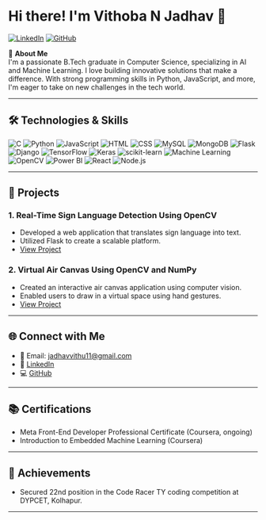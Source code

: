 # Hi there! I'm Vithoba N Jadhav 👋

[![LinkedIn](https://img.shields.io/badge/LinkedIn-Profile-blue?style=flat&logo=linkedin&logoColor=white)](https://www.linkedin.com/in/vithujadhav/) [![GitHub](https://img.shields.io/badge/GitHub-Profile-black?style=flat&logo=github&logoColor=white)](https://github.com/VITHOBA-JADHAV11)

🌟 **About Me**  
I'm a passionate B.Tech graduate in Computer Science, specializing in AI and Machine Learning. I love building innovative solutions that make a difference. With strong programming skills in Python, JavaScript, and more, I'm eager to take on new challenges in the tech world.

---

## 🛠️ Technologies & Skills

![C](https://img.shields.io/badge/C-A8B400?style=flat&logo=c&logoColor=white) 
![Python](https://img.shields.io/badge/Python-3776AB?style=flat&logo=python&logoColor=white) 
![JavaScript](https://img.shields.io/badge/JavaScript-F7DF1E?style=flat&logo=javascript&logoColor=black) 
![HTML](https://img.shields.io/badge/HTML-E34F26?style=flat&logo=html5&logoColor=white) 
![CSS](https://img.shields.io/badge/CSS-1572B6?style=flat&logo=css3&logoColor=white) 
![MySQL](https://img.shields.io/badge/MySQL-005C84?style=flat&logo=mysql&logoColor=white) 
![MongoDB](https://img.shields.io/badge/MongoDB-47A248?style=flat&logo=mongodb&logoColor=white) 
![Flask](https://img.shields.io/badge/Flask-000000?style=flat&logo=flask&logoColor=white) 
![Django](https://img.shields.io/badge/Django-092E20?style=flat&logo=django&logoColor=white) 
![TensorFlow](https://img.shields.io/badge/TensorFlow-FF6F20?style=flat&logo=tensorflow&logoColor=white) 
![Keras](https://img.shields.io/badge/Keras-D00000?style=flat&logo=keras&logoColor=white)
![scikit-learn](https://img.shields.io/badge/scikit--learn-F7931E?style=flat&logo=scikit-learn&logoColor=white)
![Machine Learning](https://img.shields.io/badge/Machine%20Learning-F7931E?style=flat&logo=python&logoColor=white)
![OpenCV](https://img.shields.io/badge/OpenCV-5C3EE8?style=flat&logo=opencv&logoColor=white) 
![Power BI](https://img.shields.io/badge/Power%20BI-3E8EDE?style=flat&logo=powerbi&logoColor=white)
![React](https://img.shields.io/badge/React-61DAFB?style=flat&logo=react&logoColor=black) 
![Node.js](https://img.shields.io/badge/Node.js-8CC84B?style=flat&logo=node.js&logoColor=white) 

---

## 🚀 Projects

### 1. Real-Time Sign Language Detection Using OpenCV
- Developed a web application that translates sign language into text.
- Utilized Flask to create a scalable platform.
- [View Project](https://github.com/VITHUNAMDEVJADHAV/Real-Time-Sign-Language-Detection)

### 2. Virtual Air Canvas Using OpenCV and NumPy
- Created an interactive air canvas application using computer vision.
- Enabled users to draw in a virtual space using hand gestures.
- [View Project](https://github.com/VITHUNAMDEVJADHAV/Virtual-Air-Canvas)

---

## 🌐 Connect with Me
- 📧 Email: [jadhavvithu11@gmail.com](mailto:jadhavvithu11@gmail.com)
- 🌟 [LinkedIn](https://www.linkedin.com/in/vithujadhav/)
- 💻 [GitHub](https://github.com/VITHOBA-JADHAV11)

---

## 📚 Certifications
- Meta Front-End Developer Professional Certificate (Coursera, ongoing)
- Introduction to Embedded Machine Learning (Coursera)

---

## 🎉 Achievements
- Secured 22nd position in the Code Racer TY coding competition at DYPCET, Kolhapur.

---

